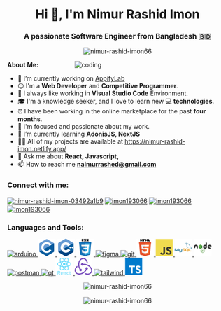 <h1 align="center">Hi 👋, I'm Nimur Rashid Imon</h1>
<h3 align="center">A passionate Software Engineer from Bangladesh 🇧🇩</h3>

<p align="center"> <img src="https://komarev.com/ghpvc/?username=nimur-rashid-imon66&label=Profile%20views&color=0e75b6&style=flat" alt="nimur-rashid-imon66" /> </p>
<img align="right" alt="coding" width="350" src="https://i.pinimg.com/originals/e4/26/70/e426702edf874b181aced1e2fa5c6cde.gif"> 
<b>About Me: </b><br>

- 🔭 I’m currently working on [AppifyLab](https://www.appifylab.com/)
- 😊 I'm a **Web Developer** and **Competitive Programmer**.
- 💼 I always like working in **Visual Studio Code** Environment.
- 🎓 I'm a knowledge seeker, and I love to learn new 💻 **technologies**.
- ⏰ I have been working in the online marketplace for the past **four months**.
- 🎯 I'm focused and passionate about my work.
- 🌱 I’m currently learning **AdonisJS, NextJS**
- 👨‍💻 All of my projects are available at https://nimur-rashid-imon.netlify.app/
- 💬 Ask me about **React, Javascript,**
- 📫 How to reach me **[naimurrashed@gmail.com](mailto:naimurrashed@gmail.com)**

<h3 align="left">Connect with me:</h3>
<p align="left">
<a href="https://linkedin.com/in/nimur-rashid-imon-03492a1b9" target="blank"><img align="center" src="https://raw.githubusercontent.com/rahuldkjain/github-profile-readme-generator/master/src/images/icons/Social/linked-in-alt.svg" alt="nimur-rashid-imon-03492a1b9" height="30" width="40" /></a>
<a href="https://www.codechef.com/users/imon193066" target="blank"><img align="center" src="https://cdn.jsdelivr.net/npm/simple-icons@3.1.0/icons/codechef.svg" alt="imon193066" height="30" width="40" /></a>
<a href="https://codeforces.com/profile/imon193066" target="blank"><img align="center" src="https://raw.githubusercontent.com/rahuldkjain/github-profile-readme-generator/master/src/images/icons/Social/codeforces.svg" alt="imon193066" height="30" width="40" /></a>
<a href="https://www.leetcode.com/imon193066" target="blank"><img align="center" src="https://raw.githubusercontent.com/rahuldkjain/github-profile-readme-generator/master/src/images/icons/Social/leet-code.svg" alt="imon193066" height="30" width="40" /></a>
</p>

<h3 align="left">Languages and Tools:</h3>
<p align="left"> <a href="https://www.arduino.cc/" target="_blank" rel="noreferrer"> <img src="https://cdn.worldvectorlogo.com/logos/arduino-1.svg" alt="arduino" width="40" height="40"/> </a> <a href="https://www.cprogramming.com/" target="_blank" rel="noreferrer"> <img src="https://raw.githubusercontent.com/devicons/devicon/master/icons/c/c-original.svg" alt="c" width="40" height="40"/> </a> <a href="https://www.w3schools.com/cpp/" target="_blank" rel="noreferrer"> <img src="https://raw.githubusercontent.com/devicons/devicon/master/icons/cplusplus/cplusplus-original.svg" alt="cplusplus" width="40" height="40"/> </a> <a href="https://www.w3schools.com/css/" target="_blank" rel="noreferrer"> <img src="https://raw.githubusercontent.com/devicons/devicon/master/icons/css3/css3-original-wordmark.svg" alt="css3" width="40" height="40"/> </a> <a href="https://www.figma.com/" target="_blank" rel="noreferrer"> <img src="https://www.vectorlogo.zone/logos/figma/figma-icon.svg" alt="figma" width="40" height="40"/> </a> <a href="https://git-scm.com/" target="_blank" rel="noreferrer"> <img src="https://www.vectorlogo.zone/logos/git-scm/git-scm-icon.svg" alt="git" width="40" height="40"/> </a> <a href="https://www.w3.org/html/" target="_blank" rel="noreferrer"> <img src="https://raw.githubusercontent.com/devicons/devicon/master/icons/html5/html5-original-wordmark.svg" alt="html5" width="40" height="40"/> </a> <a href="https://developer.mozilla.org/en-US/docs/Web/JavaScript" target="_blank" rel="noreferrer"> <img src="https://raw.githubusercontent.com/devicons/devicon/master/icons/javascript/javascript-original.svg" alt="javascript" width="40" height="40"/> </a> <a href="https://www.mysql.com/" target="_blank" rel="noreferrer"> <img src="https://raw.githubusercontent.com/devicons/devicon/master/icons/mysql/mysql-original-wordmark.svg" alt="mysql" width="40" height="40"/> </a> <a href="https://nodejs.org" target="_blank" rel="noreferrer"> <img src="https://raw.githubusercontent.com/devicons/devicon/master/icons/nodejs/nodejs-original-wordmark.svg" alt="nodejs" width="40" height="40"/> </a> <a href="https://postman.com" target="_blank" rel="noreferrer"> <img src="https://www.vectorlogo.zone/logos/getpostman/getpostman-icon.svg" alt="postman" width="40" height="40"/> </a> <a href="https://www.qt.io/" target="_blank" rel="noreferrer"> <img src="https://upload.wikimedia.org/wikipedia/commons/0/0b/Qt_logo_2016.svg" alt="qt" width="40" height="40"/> </a> <a href="https://reactjs.org/" target="_blank" rel="noreferrer"> <img src="https://raw.githubusercontent.com/devicons/devicon/master/icons/react/react-original-wordmark.svg" alt="react" width="40" height="40"/> </a> <a href="https://redux.js.org" target="_blank" rel="noreferrer"> <img src="https://raw.githubusercontent.com/devicons/devicon/master/icons/redux/redux-original.svg" alt="redux" width="40" height="40"/> </a> <a href="https://tailwindcss.com/" target="_blank" rel="noreferrer"> <img src="https://www.vectorlogo.zone/logos/tailwindcss/tailwindcss-icon.svg" alt="tailwind" width="40" height="40"/> </a> <a href="https://www.typescriptlang.org/" target="_blank" rel="noreferrer"> <img src="https://raw.githubusercontent.com/devicons/devicon/master/icons/typescript/typescript-original.svg" alt="typescript" width="40" height="40"/> </a> </p>

<p align="center"> <img src="https://github-readme-streak-stats.herokuapp.com/?user=nimur-rashid-imon66&" alt="nimur-rashid-imon66" /></p>
<p align="center"> <img align="center" src="https://github-readme-stats.vercel.app/api/top-langs?username=nimur-rashid-imon66&show_icons=true&locale=en&layout=compact" alt="nimur-rashid-imon66" /></p>

